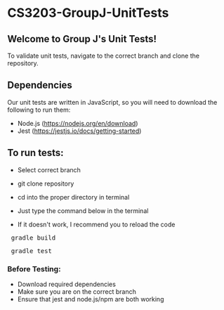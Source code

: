# CS3203-GroupJ-UnitTests

## Welcome to Group J's Unit Tests!
To validate unit tests, navigate to the correct branch and clone the repository.

## Dependencies
Our unit tests are written in JavaScript, so you will need to download the following to run them:
- Node.js (https://nodejs.org/en/download)
- Jest (https://jestjs.io/docs/getting-started)

## To run tests:
- Select correct branch
- git clone repository
- cd into the proper directory in terminal

- Just type the command below in the terminal
- If it doesn't work, I recommend you to reload the code
<pre> gradle build </pre>
<pre> gradle test </pre>


### Before Testing:
- Download required dependencies
- Make sure you are on the correct branch
- Ensure that jest and node.js/npm are both working


